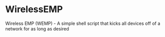 # WirelessEMP
Wireless EMP (WEMP) - A simple shell script that kicks all devices off of a network for as long as desired
